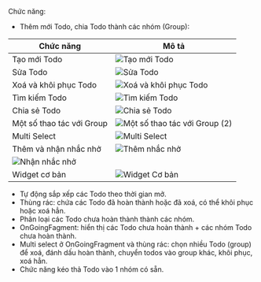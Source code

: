 Chức năng:
- Thêm mới Todo, chia Todo thành các nhóm (Group):

| Chức năng | Mô tả |
| --- | --- |
| Tạo mới Todo | ![Tạo mới Todo](https://user-images.githubusercontent.com/84552830/192376193-4d5d7746-8af9-4b16-8d43-f1640044e2b2.gif) |
| Sửa Todo | ![Sửa Todo](https://user-images.githubusercontent.com/84552830/192385410-c6a29545-e301-456e-b5a9-3b096450b12a.gif) |
| Xoá và khôi phục Todo | ![Xoá và khôi phục Todo](https://user-images.githubusercontent.com/84552830/192377501-709eb820-10f3-4ad9-9cd2-6fb80bcfe51b.gif) |
| Tìm kiếm Todo | ![Tìm kiếm Todo](https://user-images.githubusercontent.com/84552830/192385446-daad8d95-3a7e-4290-b20e-0a7b6fe567a7.gif) |
| Chia sẻ Todo | ![Chia sẻ Todo](https://user-images.githubusercontent.com/84552830/192385543-c282f12d-f6ef-4066-82bb-0655f0670699.gif) |
| Một số thao tác với Group | ![Một số thao tác với Group (2)](https://user-images.githubusercontent.com/84552830/192385591-5403eb2b-e4c6-4648-9c5f-fa448b64a0c0.gif) |
| Multi Select | ![Multi Select](https://user-images.githubusercontent.com/84552830/192385656-34b7a055-2ff9-4ee6-9461-f01536568848.gif) |
| Thêm và nhận nhắc nhở | ![Thêm nhắc nhở](https://user-images.githubusercontent.com/84552830/192385839-8dd4fe63-8ced-4b17-8bab-9b0541f5c792.gif) 
![Nhận nhắc nhở](https://user-images.githubusercontent.com/84552830/192385913-479db436-47ea-42fd-9b67-41d5281cdf73.gif) |
| Widget cơ bản | ![Widget Cơ bản](https://user-images.githubusercontent.com/84552830/192385968-15dec4bd-3ac2-48a7-9cb5-52823c4ca911.gif) |



- Tự động sắp xếp các Todo theo thời gian mở.
- Thùng rác: chứa các Todo đã hoàn thành hoặc đã xoá, có thể khôi phục hoặc xoá hẳn.
- Phân loại các Todo chưa hoàn thành thành các nhóm.
- OnGoingFagment: hiển thị các Todo chưa hoàn thành + các nhóm Todo chưa hoàn thành.
- Multi select ở OnGoingFragment và thùng rác: chọn nhiều Todo (group) để xoá, đánh dấu hoàn thành, chuyển todos vào group khác, khôi phục, xoá hẳn.
- Chức năng kéo thả Todo vào 1 nhóm có sẵn.
